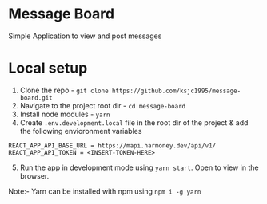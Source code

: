# Message Board

Simple Application to view and post messages

# Local setup

1. Clone the repo - `git clone https://github.com/ksjc1995/message-board.git`
2. Navigate to the project root dir - `cd message-board`
3. Install node modules - `yarn`
4. Create `.env.development.local` file in the root dir of the project & add the following envioronment variables

```
REACT_APP_API_BASE_URL = https://mapi.harmoney.dev/api/v1/
REACT_APP_API_TOKEN = <INSERT-TOKEN-HERE>
```

5. Run the app in development mode using `yarn start`. Open <link target="_blank" href="http://localhost:3000"> to view in the browser.

Note:- Yarn can be installed with npm using `npm i -g yarn`
